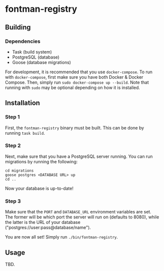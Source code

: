 # fontman-registry

## Building

### Dependencies

- Task (build system)
- PostgreSQL (database)
- Goose (database migrations)

For development, it is recommended that you use `docker-compose`. To run with `docker-compose`, first make sure you have both Docker & Docker Compose.
Then, simply run `sudo docker-compose up --build`. Note that running with `sudo` may be optional depending on how it is installed.

## Installation

### Step 1 

First, the `fontman-registry` binary must be built. This can be done by running `task build`. 

### Step 2

Next, make sure that you have a PostgreSQL server running. You can run migrations by running the following:

```
cd migrations
goose postgres <DATABASE URL> up
cd ..
```

Now your database is up-to-date!

### Step 3

Make sure that the `PORT` and `DATABASE_URL` environment variables are set. The former will be which port the server will run on (defaults to 8080),
while the latter is the URL of your database ("postgres://user:pass@database/name").

You are now all set! Simply run `./bin/fontman-registry`.

## Usage

TBD.
